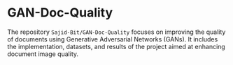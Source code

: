 # GAN-Doc-Quality
The repository `Sajid-Bit/GAN-Doc-Quality` focuses on improving the quality of documents using Generative Adversarial Networks (GANs). It includes the implementation, datasets, and results of the project aimed at enhancing document image quality.
